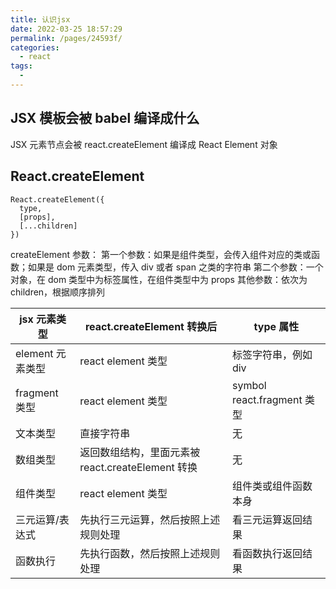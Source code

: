 ```yaml
---
title: 认识jsx
date: 2022-03-25 18:57:29
permalink: /pages/24593f/
categories:
  - react
tags:
  -
---
```


## JSX 模板会被 babel 编译成什么

JSX 元素节点会被 react.createElement 编译成 React Element 对象

## React.createElement

```
React.createElement({
  type,
  [props],
  [...children]
})
```

createElement 参数：
第一个参数：如果是组件类型，会传入组件对应的类或函数；如果是 dom 元素类型，传入 div 或者 span 之类的字符串
第二个参数：一个对象，在 dom 类型中为标签属性，在组件类型中为 props
其他参数：依次为 children，根据顺序排列

| jsx 元素类型     | react.createElement 转换后                        | type 属性                  |
| ---------------- | ------------------------------------------------- | -------------------------- |
| element 元素类型 | react element 类型                                | 标签字符串，例如 div       |
| fragment 类型    | react element 类型                                | symbol react.fragment 类型 |
| 文本类型         | 直接字符串                                        | 无                         |
| 数组类型         | 返回数组结构，里面元素被 react.createElement 转换 | 无                         |
| 组件类型         | react element 类型                                | 组件类或组件函数本身       |
| 三元运算/表达式  | 先执行三元运算，然后按照上述规则处理              | 看三元运算返回结果         |
| 函数执行         | 先执行函数，然后按照上述规则处理                  | 看函数执行返回结果         |

